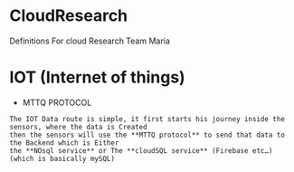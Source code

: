 # CloudResearch
Definitions For cloud Research 
Team Maria

# IOT (Internet of things)

* MTTQ PROTOCOL
```
The IOT Data route is simple, it first starts his journey inside the sensors, where the data is Created
then the sensors will use the **MTTQ protocol** to send that data to the Backend which is Either
the **NOsql service** or The **cloudSQL service** (Firebase etc…) (which is basically mySQL)

```





